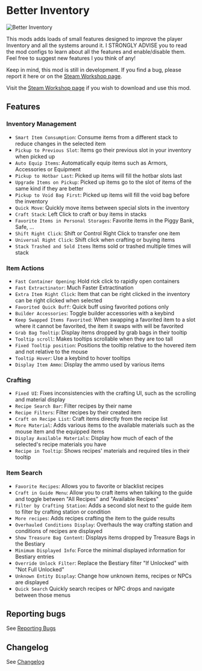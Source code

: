 # Better Inventory
![Better Inventory](icon_workshop.png)

This mods adds loads of small features designed to improve the player Inventory and all the systems around it.
I STRONGLY ADVISE you to read the mod configs to learn about all the features and enable/disable them.
Feel free to suggest new features I you think of any! 

Keep in mind, this mod is still in development. If you find a bug, please report it here or on the [Steam Workshop page](https://steamcommunity.com/sharedfiles/filedetails/?id=3074374647).

Visit the [Steam Workshop page](https://steamcommunity.com/sharedfiles/filedetails/?id=3074374647) if you wish to download and use this mod.


## Features

### Inventory Management
- `Smart Item Consumption`: Consume items from a different stack to reduce changes in the selected item
- `Pickup to Previous Slot`: Items go their previous slot in your inventory when picked up
- `Auto Equip Items`:  Automatically equip items such as Armors, Accessories or Equipment
- `Pickup to Hotbar Last`: Picked up items will fill the hotbar slots last
- `Upgrade Items on Pickup`: Picked up items go to the slot of items of the same kind if they are better
- `Pickup to Void Bag First`: Picked up items will fill the void bag before the inventory
- `Quick Move`: Quickly move items between special slots in the inventory
- `Craft Stack`: Left Click to craft or buy items in stacks
- `Favorite Items in Personal Storages`: Favorite items in the Piggy Bank, Safe, ...
- `Shift Right Click`: Shift or Control Right Click to transfer one item
- `Universal Right Click`: Shift click when crafting or buying items
- `Stack Trashed and Sold Items` Items sold or trashed multiple times will stack

### Item Actions
- `Fast Container Opening`: Hold rick click to rapidly open containers
- `Fast Extractinator`: Much Faster Extractination
- `Extra Item Right Click`: Item that can be right clicked in the inventory can be right clicked when selected
- `Favorited Quick Buff`: Quick buff using favorited potions only
- `Builder Accessories`: Toggle builder accessories with a keybind
- `Keep Swapped Items Favorited`: When swapping a favorited item to a slot where it cannot be favorited, the item it swaps with will be favorited
- `Grab Bag Tooltip`: Display items dropped by grab bags in their tooltip
- `Tooltip scroll`: Makes tooltips scrollable when they are too tall
- `Fixed Tooltip position`: Positions the tooltip relative to the hovered item and not relative to the mouse
- `Tooltip Hover`: Use a keybind to hover tooltips
- `Display Item Ammo`: Display the ammo used by various items

### Crafting
- `Fixed UI`: Fixes inconsistencies with the crafting UI, such as the scrolling and material display
- `Recipe Search Bar`: Filter recipes by their name
- `Recipe Filters`: Filter recipes by their created item
- `Craft on Recipe List`: Craft items directly from the recipe list
- `More Material`: Adds various items to the available materials such as the mouse item and the equipped items
- `Display Available Materials`: Display how much of each of the selected's recipe materials you have
-  `Recipe in Tooltip`: Shows recipes' materials and required tiles in their tooltip

### Item Search
- `Favorite Recipes`: Allows you to favorite or blacklist recipes
- `Craft in Guide Menu`: Allow you to craft items when talking to the guide and toggle between "All Recipes" and "Available Recipes"
- `Filter by Crafting Station`: Adds a second slot next to the guide item to filter by crafting station or condition
- `More recipes`: Adds recipes crafting the item to the guide results
- `Overhauled Conditions Display`: Overhauls the way crafting station and conditions of recipes are displayed
- `Show Treasure Bag Content`: Displays items dropped by Treasure Bags in the Bestiary
- `Minimum Displayed Info`: Force the minimal displayed information for Bestiary entries
- `Override Unlock Filter`: Replace the Bestiary filter "If Unlocked" with "Not Full Unlocked"
- `Unknown Entity Display`: Change how unknown items, recipes or NPCs are displayed
- `Quick Search` Quickly search recipes or NPC drops and navigate between those menus

## Reporting bugs
See [Reporting Bugs](ReportingBugs.md)

## Changelog
See [Changelog](Changelog.md)